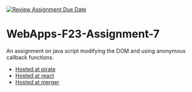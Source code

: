 [![Review Assignment Due Date](https://classroom.github.com/assets/deadline-readme-button-24ddc0f5d75046c5622901739e7c5dd533143b0c8e959d652212380cedb1ea36.svg)](https://classroom.github.com/a/Kv-XePEp)
# WebApps-F23-Assignment-7
An assignment on java script modifying the DOM and using anonymous callback functions.
* [Hosted at pirate](https://44-563-webapps-f23.github.io/44563-webapps-f23-assignment7-S566629/pirate.html)
* [Hosted at react](https://44-563-webapps-f23.github.io/44563-webapps-f23-assignment7-S566629/react.html)
* [Hosted at merger](https://44-563-webapps-f23.github.io/44563-webapps-f23-assignment7-S566629/merger.html)